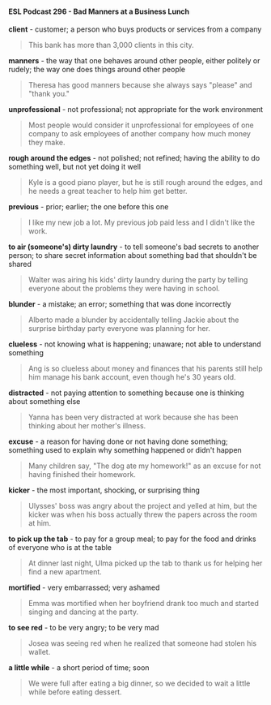 #### ESL Podcast 296 - Bad Manners at a Business Lunch

**client** - customer; a person who buys products or services from a company

> This bank has more than 3,000 clients in this city.

**manners** - the way that one behaves around other people, either politely or
rudely; the way one does things around other people

> Theresa has good manners because she always says "please" and "thank you."

**unprofessional** - not professional; not appropriate for the work environment

> Most people would consider it unprofessional for employees of one company to
ask employees of another company how much money they make.

**rough around the edges** - not polished; not refined; having the ability to do
something well, but not yet doing it well

> Kyle is a good piano player, but he is still rough around the edges, and he
needs a great teacher to help him get better.

**previous** - prior; earlier; the one before this one

> I like my new job a lot. My previous job paid less and I didn't like the work.

**to air (someone's) dirty laundry** - to tell someone's bad secrets to another
person; to share secret information about something bad that shouldn't be
shared

> Walter was airing his kids' dirty laundry during the party by telling everyone
about the problems they were having in school.

**blunder** - a mistake; an error; something that was done incorrectly

> Alberto made a blunder by accidentally telling Jackie about the surprise
birthday party everyone was planning for her.

**clueless** - not knowing what is happening; unaware; not able to understand
something

> Ang is so clueless about money and finances that his parents still help him
manage his bank account, even though he's 30 years old.

**distracted** - not paying attention to something because one is thinking about
something else

> Yanna has been very distracted at work because she has been thinking about
her mother's illness.

**excuse** - a reason for having done or not having done something; something
used to explain why something happened or didn't happen

> Many children say, "The dog ate my homework!" as an excuse for not having
finished their homework.

**kicker** - the most important, shocking, or surprising thing

> Ulysses' boss was angry about the project and yelled at him, but the kicker was
when his boss actually threw the papers across the room at him.

**to pick up the tab** - to pay for a group meal; to pay for the food and drinks of
everyone who is at the table

> At dinner last night, Ulma picked up the tab to thank us for helping her find a
new apartment.

**mortified** - very embarrassed; very ashamed

> Emma was mortified when her boyfriend drank too much and started singing
and dancing at the party.

**to see red** - to be very angry; to be very mad

> Josea was seeing red when he realized that someone had stolen his wallet.

**a little while** - a short period of time; soon

> We were full after eating a big dinner, so we decided to wait a little while before
eating dessert.

